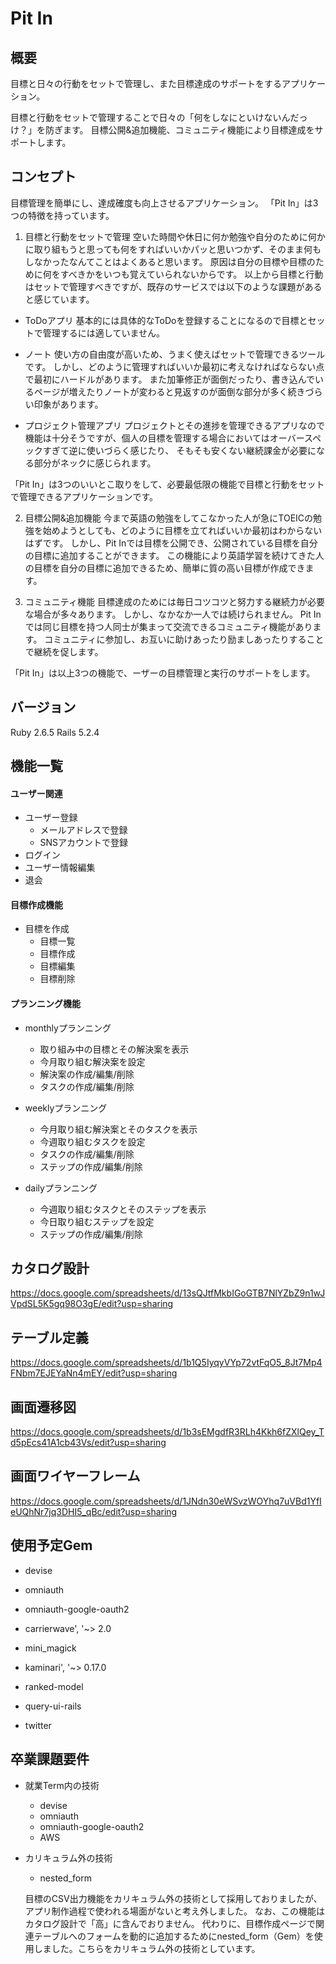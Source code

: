 # Pit In


## 概要
目標と日々の行動をセットで管理し、また目標達成のサポートをするアプリケーション。

目標と行動をセットで管理することで日々の「何をしなにといけないんだっけ？」を防ぎます。
目標公開&追加機能、コミュニティ機能により目標達成をサポートします。


## コンセプト
目標管理を簡単にし、達成確度も向上させるアプリケーション。
「Pit In」は3つの特徴を持っています。

1. 目標と行動をセットで管理
空いた時間や休日に何か勉強や自分のために何かに取り組もうと思っても何をすればいいかパッと思いつかず、そのまま何もしなかったなんてことはよくあると思います。
原因は自分の目標や目標のために何をすべきかをいつも覚えていられないからです。
以上から目標と行動はセットで管理すべきですが、既存のサービスでは以下のような課題があると感じています。

- ToDoアプリ
基本的には具体的なToDoを登録することになるので目標とセットで管理するには適していません。

- ノート
使い方の自由度が高いため、うまく使えばセットで管理できるツールです。
しかし、どのように管理すればいいか最初に考えなければならない点で最初にハードルがあります。
また加筆修正が面倒だったり、書き込んでいるページが増えたりノートが変わると見返すのが面倒な部分が多く続きづらい印象があります。

- プロジェクト管理アプリ
プロジェクトとその進捗を管理できるアプリなので機能は十分そうですが、個人の目標を管理する場合においてはオーバースペックすぎて逆に使いづらく感じたり、
そもそも安くない継続課金が必要になる部分がネックに感じられます。

「Pit In」は3つのいいとこ取りをして、必要最低限の機能で目標と行動をセットで管理できるアプリケーションです。

2. 目標公開&追加機能
今まで英語の勉強をしてこなかった人が急にTOEICの勉強を始めようとしても、どのように目標を立てればいいか最初はわからないはずです。
しかし、Pit Inでは目標を公開でき、公開されている目標を自分の目標に追加することができます。
この機能により英語学習を続けてきた人の目標を自分の目標に追加できるため、簡単に質の高い目標が作成できます。

3. コミュニティ機能
目標達成のためには毎日コツコツと努力する継続力が必要な場合が多々あります。
しかし、なかなか一人では続けられません。
Pit Inでは同じ目標を持つ人同士が集まって交流できるコミュニティ機能があります。
コミュニティに参加し、お互いに助けあったり励ましあったりすることで継続を促します。

「Pit In」は以上3つの機能で、ーザーの目標管理と実行のサポートをします。

## バージョン
Ruby 2.6.5
Rails 5.2.4


## 機能一覧
#### ユーザー関連
- ユーザー登録
  - メールアドレスで登録
  - SNSアカウントで登録
- ログイン
- ユーザー情報編集
- 退会

#### 目標作成機能
- 目標を作成
  - 目標一覧
  - 目標作成
  - 目標編集
  - 目標削除

#### プランニング機能
- monthlyプランニング
  - 取り組み中の目標とその解決案を表示
  - 今月取り組む解決案を設定
  - 解決案の作成/編集/削除
  - タスクの作成/編集/削除

- weeklyプランニング
  - 今月取り組む解決案とそのタスクを表示
  - 今週取り組むタスクを設定
  - タスクの作成/編集/削除
  - ステップの作成/編集/削除

- dailyプランニング
  - 今週取り組むタスクとそのステップを表示
  - 今日取り組むステップを設定
  - ステップの作成/編集/削除


## カタログ設計
https://docs.google.com/spreadsheets/d/13sQJtfMkbIGoGTB7NlYZbZ9n1wJVpdSL5K5gq98O3gE/edit?usp=sharing


## テーブル定義
https://docs.google.com/spreadsheets/d/1b1Q5IyqyVYp72vtFqO5_8Jt7Mp4FNbm7EJEYaNn4mEY/edit?usp=sharing


## 画面遷移図
https://docs.google.com/spreadsheets/d/1b3sEMgdfR3RLh4Kkh6fZXlQey_Td5pEcs41A1cb43Vs/edit?usp=sharing


## 画面ワイヤーフレーム
https://docs.google.com/spreadsheets/d/1JNdn30eWSvzWOYhq7uVBd1YfIeUQhNr7jq3DHI5_qBc/edit?usp=sharing


## 使用予定Gem
- devise
- omniauth
- omniauth-google-oauth2

- carrierwave', '~> 2.0
- mini_magick

- kaminari', '~> 0.17.0

- ranked-model
- query-ui-rails

- twitter

## 卒業課題要件
- 就業Term内の技術
  - devise
  - omniauth
  - omniauth-google-oauth2
  - AWS

- カリキュラム外の技術
  - nested_form

  目標のCSV出力機能をカリキュラム外の技術として採用しておりましたが、アプリ制作過程で使われる場面がないと考え外しました。
  なお、この機能はカタログ設計で「高」に含んでおりません。
  代わりに、目標作成ページで関連テーブルへのフォームを動的に追加するためにnested_form（Gem）を使用しました。こちらをカリキュラム外の技術としています。
